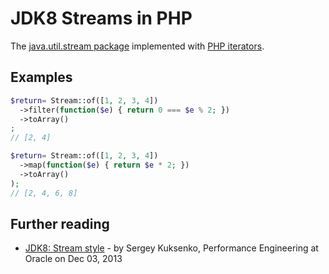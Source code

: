 JDK8 Streams in PHP
===================

The [java.util.stream package](http://docs.oracle.com/javase/8/docs/api/java/util/stream/package-summary.html) implemented with [PHP iterators](http://php.net/manual/de/language.oop5.iterations.php).

Examples
--------

```php
$return= Stream::of([1, 2, 3, 4])
  ->filter(function($e) { return 0 === $e % 2; })
  ->toArray()
;
// [2, 4]

$return= Stream::of([1, 2, 3, 4])
  ->map(function($e) { return $e * 2; })
  ->toArray()
);
// [2, 4, 6, 8]
```

Further reading
---------------

* [JDK8: Stream style](http://de.slideshare.net/SergeyKuksenko/jdk8-stream-style) - by Sergey Kuksenko, Performance Engineering at Oracle on Dec 03, 2013 